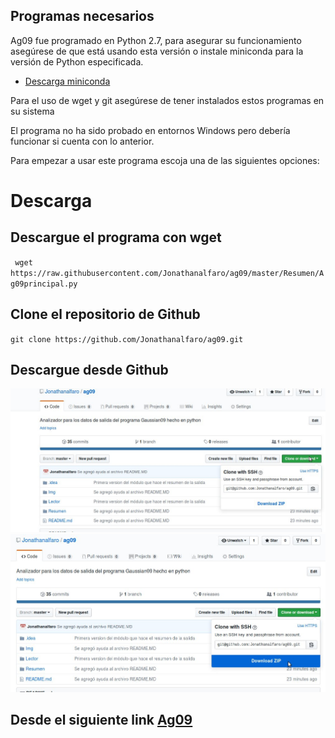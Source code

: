 ## Programas necesarios  

  
Ag09 fue programado en Python 2.7, para asegurar su funcionamiento asegúrese de que está usando esta versión o
instale miniconda para la versión de Python especificada.  

* [Descarga miniconda](https://conda.io/miniconda.html)

Para el uso de wget y git asegúrese de tener instalados estos programas en su sistema  


El programa no ha sido probado en entornos Windows pero debería funcionar si cuenta con lo anterior.

Para empezar a usar este programa escoja una de las siguientes opciones:

Descarga  
=
Descargue el programa con wget  
------
  `  wget https://raw.githubusercontent.com/Jonathanalfaro/ag09/master/Resumen/Ag09principal.py `  

Clone el repositorio de Github  
----
  ` git clone https://github.com/Jonathanalfaro/ag09.git `

Descargue desde Github
----
  ![Imagen 1](Img/i1.jpg)  
  ![Imagen 2](Img/i2.jpg)  

Desde el siguiente link [Ag09](https://github.com/Jonathanalfaro/ag09/archive/master.zip)
----
